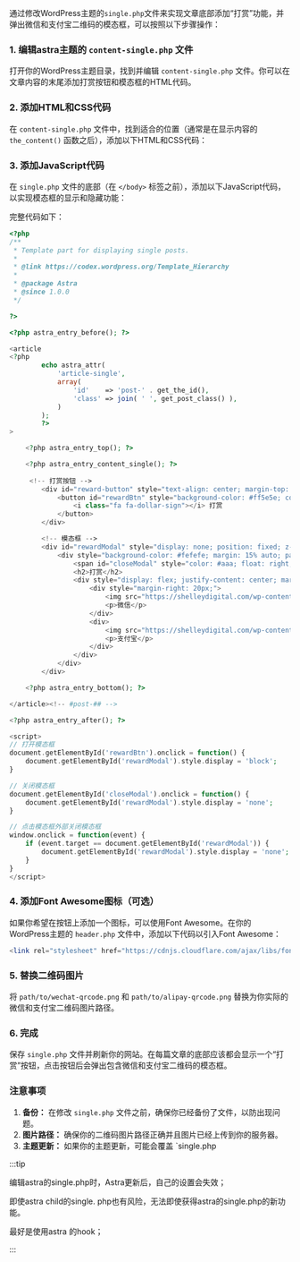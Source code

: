 通过修改WordPress主题的`single.php`文件来实现文章底部添加“打赏”功能，并弹出微信和支付宝二维码的模态框，可以按照以下步骤操作：

### 1. 编辑astra主题的 `content-single.php` 文件

打开你的WordPress主题目录，找到并编辑 `content-single.php` 文件。你可以在文章内容的末尾添加打赏按钮和模态框的HTML代码。

### 2. 添加HTML和CSS代码

在 `content-single.php` 文件中，找到适合的位置（通常是在显示内容的 `the_content()` 函数之后），添加以下HTML和CSS代码：

### 3. 添加JavaScript代码

在 `single.php` 文件的底部（在 `</body>` 标签之前），添加以下JavaScript代码，以实现模态框的显示和隐藏功能：



完整代码如下：

```php
<?php
/**
 * Template part for displaying single posts.
 *
 * @link https://codex.wordpress.org/Template_Hierarchy
 *
 * @package Astra
 * @since 1.0.0
 */

?>

<?php astra_entry_before(); ?>

<article
<?php
		echo astra_attr(
			'article-single',
			array(
				'id'    => 'post-' . get_the_id(),
				'class' => join( ' ', get_post_class() ),
			)
		);
		?>
>

	<?php astra_entry_top(); ?>

	<?php astra_entry_content_single(); ?>
	
	 <!-- 打赏按钮 -->
        <div id="reward-button" style="text-align: center; margin-top: 20px;">
            <button id="rewardBtn" style="background-color: #ff5e5e; color: white; padding: 10px 20px; border: none; border-radius: 5px; cursor: pointer;">
                <i class="fa fa-dollar-sign"></i> 打赏
            </button>
        </div>

        <!-- 模态框 -->
        <div id="rewardModal" style="display: none; position: fixed; z-index: 1; left: 0; top: 0; width: 100%; height: 100%; overflow: auto; background-color: rgba(0,0,0,0.4);">
            <div style="background-color: #fefefe; margin: 15% auto; padding: 20px; border: 1px solid #888; width: 80%; max-width: 600px; text-align: center; border-radius: 10px;">
                <span id="closeModal" style="color: #aaa; float: right; font-size: 28px; font-weight: bold; cursor: pointer;">&times;</span>
                <h2>打赏</h2>
                <div style="display: flex; justify-content: center; margin-top: 20px;">
                    <div style="margin-right: 20px;">
                        <img src="https://shelleydigital.com/wp-content/uploads/2023/08/wechat-pay.jpg" alt="微信打赏" style="width: 150px; height: 150px;">
                        <p>微信</p>
                    </div>
                    <div>
                        <img src="https://shelleydigital.com/wp-content/uploads/2023/08/alipay.jpg" alt="支付宝打赏" style="width: 150px; height: 150px;">
                        <p>支付宝</p>
                    </div>
                </div>
            </div>
        </div>

	<?php astra_entry_bottom(); ?>

</article><!-- #post-## -->

<?php astra_entry_after(); ?>

<script>
// 打开模态框
document.getElementById('rewardBtn').onclick = function() {
    document.getElementById('rewardModal').style.display = 'block';
}

// 关闭模态框
document.getElementById('closeModal').onclick = function() {
    document.getElementById('rewardModal').style.display = 'none';
}

// 点击模态框外部关闭模态框
window.onclick = function(event) {
    if (event.target == document.getElementById('rewardModal')) {
        document.getElementById('rewardModal').style.display = 'none';
    }
}
</script>

```

### 4. 添加Font Awesome图标（可选）

如果你希望在按钮上添加一个图标，可以使用Font Awesome。在你的WordPress主题的 `header.php` 文件中，添加以下代码以引入Font Awesome：

```php
<link rel="stylesheet" href="https://cdnjs.cloudflare.com/ajax/libs/font-awesome/5.15.4/css/all.min.css">
```

### 5. 替换二维码图片

将 `path/to/wechat-qrcode.png` 和 `path/to/alipay-qrcode.png` 替换为你实际的微信和支付宝二维码图片路径。

### 6. 完成

保存 `single.php` 文件并刷新你的网站。在每篇文章的底部应该都会显示一个“打赏”按钮，点击按钮后会弹出包含微信和支付宝二维码的模态框。

### 注意事项

1. **备份：** 在修改 `single.php` 文件之前，确保你已经备份了文件，以防出现问题。
2. **图片路径：** 确保你的二维码图片路径正确并且图片已经上传到你的服务器。
3. **主题更新：** 如果你的主题更新，可能会覆盖 `single.php

:::tip

编辑astra的single.php时，Astra更新后，自己的设置会失效；

即使astra child的single. php也有风险，无法即使获得astra的single.php的新功能。

最好是使用astra 的hook；

:::
